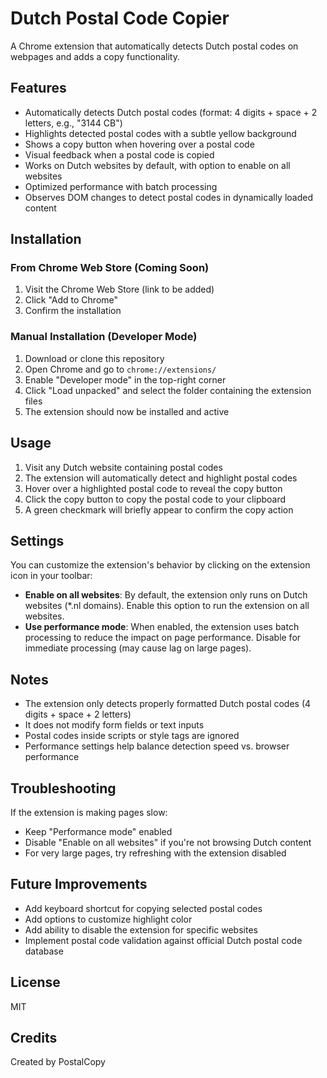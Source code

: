 # Dutch Postal Code Copier

A Chrome extension that automatically detects Dutch postal codes on webpages and adds a copy functionality.

## Features

- Automatically detects Dutch postal codes (format: 4 digits + space + 2 letters, e.g., "3144 CB")
- Highlights detected postal codes with a subtle yellow background
- Shows a copy button when hovering over a postal code
- Visual feedback when a postal code is copied
- Works on Dutch websites by default, with option to enable on all websites
- Optimized performance with batch processing
- Observes DOM changes to detect postal codes in dynamically loaded content

## Installation

### From Chrome Web Store (Coming Soon)

1. Visit the Chrome Web Store (link to be added)
2. Click "Add to Chrome"
3. Confirm the installation

### Manual Installation (Developer Mode)

1. Download or clone this repository
2. Open Chrome and go to `chrome://extensions/`
3. Enable "Developer mode" in the top-right corner
4. Click "Load unpacked" and select the folder containing the extension files
5. The extension should now be installed and active

## Usage

1. Visit any Dutch website containing postal codes
2. The extension will automatically detect and highlight postal codes
3. Hover over a highlighted postal code to reveal the copy button
4. Click the copy button to copy the postal code to your clipboard
5. A green checkmark will briefly appear to confirm the copy action

## Settings

You can customize the extension's behavior by clicking on the extension icon in your toolbar:

- **Enable on all websites**: By default, the extension only runs on Dutch websites (*.nl domains). Enable this option to run the extension on all websites.
- **Use performance mode**: When enabled, the extension uses batch processing to reduce the impact on page performance. Disable for immediate processing (may cause lag on large pages).

## Notes

- The extension only detects properly formatted Dutch postal codes (4 digits + space + 2 letters)
- It does not modify form fields or text inputs
- Postal codes inside scripts or style tags are ignored
- Performance settings help balance detection speed vs. browser performance

## Troubleshooting

If the extension is making pages slow:
- Keep "Performance mode" enabled
- Disable "Enable on all websites" if you're not browsing Dutch content
- For very large pages, try refreshing with the extension disabled

## Future Improvements

- Add keyboard shortcut for copying selected postal codes
- Add options to customize highlight color
- Add ability to disable the extension for specific websites
- Implement postal code validation against official Dutch postal code database

## License

MIT

## Credits

Created by PostalCopy